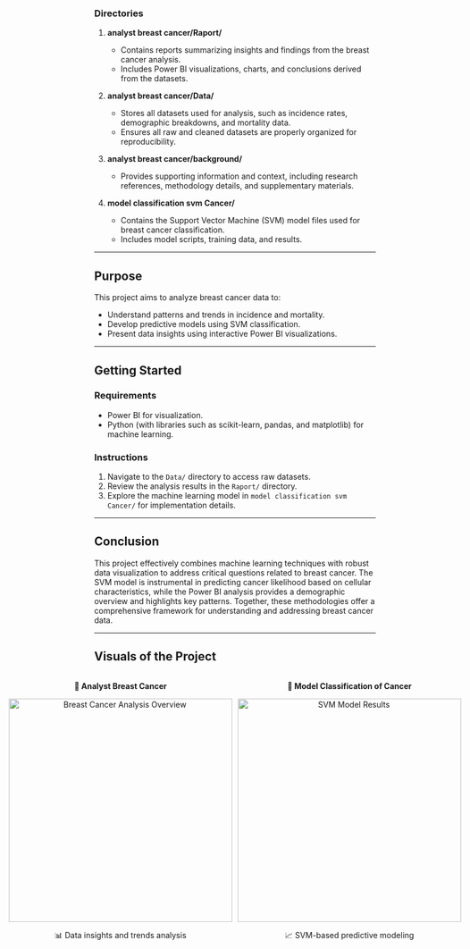 
### Directories

1. **analyst breast cancer/Raport/**

   - Contains reports summarizing insights and findings from the breast cancer analysis.
   - Includes Power BI visualizations, charts, and conclusions derived from the datasets.

2. **analyst breast cancer/Data/**

   - Stores all datasets used for analysis, such as incidence rates, demographic breakdowns, and mortality data.
   - Ensures all raw and cleaned datasets are properly organized for reproducibility.

3. **analyst breast cancer/background/**

   - Provides supporting information and context, including research references, methodology details, and supplementary materials.

4. **model classification svm Cancer/**

   - Contains the Support Vector Machine (SVM) model files used for breast cancer classification.
   - Includes model scripts, training data, and results.

---

## Purpose

This project aims to analyze breast cancer data to:

- Understand patterns and trends in incidence and mortality.
- Develop predictive models using SVM classification.
- Present data insights using interactive Power BI visualizations.

---

## Getting Started

### Requirements

- Power BI for visualization.
- Python (with libraries such as scikit-learn, pandas, and matplotlib) for machine learning.

### Instructions

1. Navigate to the `Data/` directory to access raw datasets.
2. Review the analysis results in the `Raport/` directory.
3. Explore the machine learning model in `model classification svm Cancer/` for implementation details.

---

## Conclusion

This project effectively combines machine learning techniques with robust data visualization to address critical questions related to breast cancer. The SVM model is instrumental in predicting cancer likelihood based on cellular characteristics, while the Power BI analysis provides a demographic overview and highlights key patterns. Together, these methodologies offer a comprehensive framework for understanding and addressing breast cancer data.

---

## Visuals of the Project
<div style="display: flex; justify-content: center; align-items: center; gap: 10px;">

  <div style="text-align: center;">
    <p><strong>🔬 Analyst Breast Cancer</strong></p>
    <img src="https://raw.githubusercontent.com/SANBATI-YAHYA/Breast-Cancer/main/BREASET_CANCER_1.png" alt="Breast Cancer Analysis Overview" width="400">
    <p>📊 Data insights and trends analysis</p>
  </div>

  <div style="text-align: center;">
    <p><strong>🤖 Model Classification of Cancer</strong></p>
    <img src="https://raw.githubusercontent.com/SANBATI-YAHYA/Breast-Cancer/main/MODEL_SVM.png" alt="SVM Model Results" width="400">
    <p>📈 SVM-based predictive modeling</p>
  </div>

</div>

</div>

